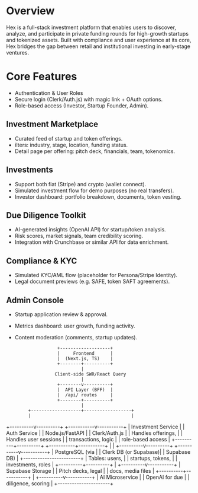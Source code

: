 # Overview
 Hex is a full-stack investment platform that enables users to discover, analyze, and participate in private funding rounds for high-growth startups and tokenized assets. Built with compliance and user experience at its core, Hex bridges the gap between retail and institutional investing in early-stage ventures.

# Core Features
- Authentication & User Roles
- Secure login (Clerk/Auth.js) with magic link + OAuth options.
- Role-based access (Investor, Startup Founder, Admin).

## Investment Marketplace
- Curated feed of startup and token offerings.
- ilters: industry, stage, location, funding status.
- Detail page per offering: pitch deck, financials, team, tokenomics.

## Investments
- Support both fiat (Stripe) and crypto (wallet connect).
- Simulated investment flow for demo purposes (no real transfers).
- Investor dashboard: portfolio breakdown, documents, token vesting.

## Due Diligence Toolkit
- AI-generated insights (OpenAI API) for startup/token analysis.
- Risk scores, market signals, team credibility scoring.
- Integration with Crunchbase or similar API for data enrichment.

## Compliance & KYC
- Simulated KYC/AML flow (placeholder for Persona/Stripe Identity).
- Legal document previews (e.g. SAFE, token SAFT agreements).

## Admin Console
- Startup application review & approval.
- Metrics dashboard: user growth, funding activity.
- Content moderation (comments, startup updates).


                      +-------------------+
                      |     Frontend      |
                      |  (Next.js, TS)    |
                      +--------+----------+
                               |
                     Client-side SWR/React Query
                               |
                      +--------v----------+
                      |  API Layer (BFF)  |
                      |  /api/ routes     |
                      +--------+----------+
                               |
           +-------------------+------------------+
           |                                      |
+----------v----------+               +-----------v-----------+
| Investment Service  |               |   Auth Service        |
| Node.js/FastAPI     |               | Clerk/Auth.js         |
| Handles offerings,  |               | Handles user sessions |
| transactions, logic |               | role-based access     |
+----------+----------+               +-----------+-----------+
           |                                      |
+----------v----------+               +-----------v-----------+
| PostgreSQL (via     |               | Clerk DB (or Supabase)|
| Supabase DB)        |               +------------------------+
| Tables: users,      |
| startups, tokens,   |
| investments, roles  |
+----------+----------+
           |
+----------v-----------+
| Supabase Storage     |
| Pitch decks, legal   |
| docs, media files    |
+----------+-----------+
           |
+----------v-----------+
| AI Microservice      |
| OpenAI for due       |
| diligence, scoring   |
+----------------------+

